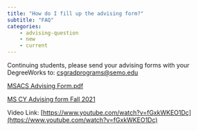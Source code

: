 ```yaml
---
title: "How do I fill up the advising form?"
subtitle: "FAQ"
categories:
    - advising-question
    - new
    - current
---
```

Continuing students, please send your advising forms with your DegreeWorks to: csgradprograms@semo.edu 

[MSACS Advising Form.pdf](https://s3.us-west-2.amazonaws.com/secure.notion-static.com/7b05cde9-25fe-4b6b-9df4-59bf2715b120/MSACS_Advising_Form.pdf?X-Amz-Algorithm=AWS4-HMAC-SHA256&X-Amz-Content-Sha256=UNSIGNED-PAYLOAD&X-Amz-Credential=AKIAT73L2G45EIPT3X45%2F20220301%2Fus-west-2%2Fs3%2Faws4_request&X-Amz-Date=20220301T195250Z&X-Amz-Expires=86400&X-Amz-Signature=f2df7fc99af1e66ae99478b8fe575309cd18afddb4840fb7aa01ae955d6ff6dd&X-Amz-SignedHeaders=host&response-content-disposition=filename%20%3D%22MSACS%2520Advising%2520Form.pdf%22&x-id=GetObject)

[MS CY Advising form Fall 2021](https://s3.us-west-2.amazonaws.com/secure.notion-static.com/8a3cb691-9afc-4e67-9e3a-6832929092ea/MS_CY_Advising_Form_Fall_2021.pdf?X-Amz-Algorithm=AWS4-HMAC-SHA256&X-Amz-Content-Sha256=UNSIGNED-PAYLOAD&X-Amz-Credential=AKIAT73L2G45EIPT3X45%2F20220301%2Fus-west-2%2Fs3%2Faws4_request&X-Amz-Date=20220301T195627Z&X-Amz-Expires=86400&X-Amz-Signature=f98b14495b03ca58edca865b93d9bb0fe0530a97a6e0dcfb437322d1b286f6bf&X-Amz-SignedHeaders=host&response-content-disposition=filename%20%3D%22MS%2520CY%2520Advising%2520Form%2520Fall%25202021.pdf%22&x-id=GetObject)

Video Link: [https://www.youtube.com/watch?v=fGxkWKEO1Dc](https://www.youtube.com/watch?v=fGxkWKEO1Dc)